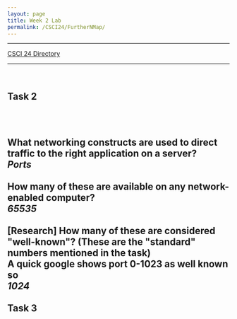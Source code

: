```yaml
---
layout: page
title: Week 2 Lab
permalink: /CSCI24/FurtherNMap/
---
```


---

[CSCI 24 Directory](https://zacvr.github.io/CSCI24/)
<br/>

---
<br/>

Task 2
---
<br/><br/>
What networking constructs are used to direct traffic to the right application on a server?
<br/>
***Ports***
<br/><br/>
How many of these are available on any network-enabled computer?
<br/>
***65535***
<br/><br/>
[Research] How many of these are considered "well-known"? (These are the "standard" numbers mentioned in the task)
<br/>
A quick google shows port 0-1023 as well known so
<br/>
***1024***
<br/><br/>
Task 3
---
<br/><br/>
